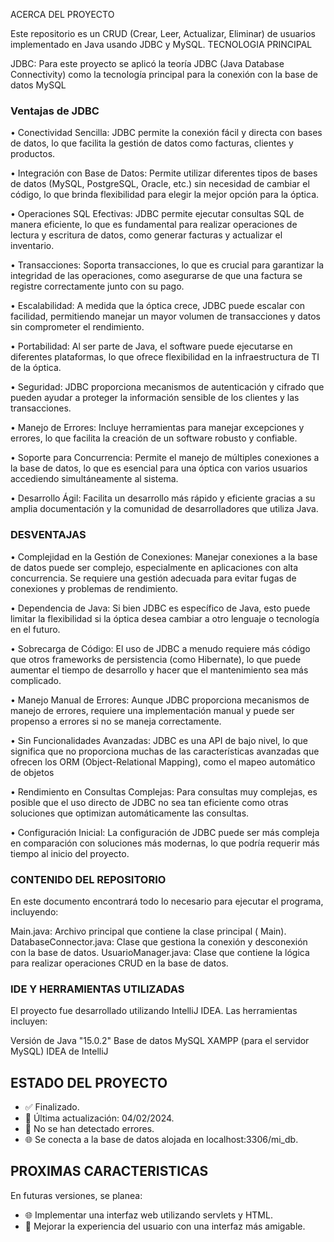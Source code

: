 ACERCA DEL PROYECTO 

Este repositorio es un CRUD (Crear, Leer, Actualizar, Eliminar) de usuarios implementado en Java usando JDBC y MySQL.
TECNOLOGIA PRINCIPAL 

JDBC: Para este proyecto se aplicó la teoría JDBC (Java Database Connectivity) como la tecnología principal para la conexión con la base de datos MySQL


### Ventajas de JDBC


•	Conectividad Sencilla: JDBC permite la conexión fácil y directa con bases de datos, lo que facilita la gestión de datos como facturas, clientes y productos.

•	Integración con Base de Datos: Permite utilizar diferentes tipos de bases de datos (MySQL, PostgreSQL, Oracle, etc.) sin necesidad de cambiar el código, lo que brinda flexibilidad para elegir la mejor opción para la óptica.

•	Operaciones SQL Efectivas: JDBC permite ejecutar consultas SQL de manera eficiente, lo que es fundamental para realizar operaciones de lectura y escritura de datos, como generar facturas y actualizar el inventario.

•	Transacciones: Soporta transacciones, lo que es crucial para garantizar la integridad de las operaciones, como asegurarse de que una factura se registre correctamente junto con su pago.

•	Escalabilidad: A medida que la óptica crece, JDBC puede escalar con facilidad, permitiendo manejar un mayor volumen de transacciones y datos sin comprometer el rendimiento.

•	Portabilidad: Al ser parte de Java, el software puede ejecutarse en diferentes plataformas, lo que ofrece flexibilidad en la infraestructura de TI de la óptica.

•	Seguridad: JDBC proporciona mecanismos de autenticación y cifrado que pueden ayudar a proteger la información sensible de los clientes y las transacciones.

•	Manejo de Errores: Incluye herramientas para manejar excepciones y errores, lo que facilita la creación de un software robusto y confiable.

•	Soporte para Concurrencia: Permite el manejo de múltiples conexiones a la base de datos, lo que es esencial para una óptica con varios usuarios accediendo simultáneamente al sistema.

•	Desarrollo Ágil: Facilita un desarrollo más rápido y eficiente gracias a su amplia documentación y la comunidad de desarrolladores que utiliza Java.


### DESVENTAJAS 

•	Complejidad en la Gestión de Conexiones: Manejar conexiones a la base de datos puede ser complejo, especialmente en aplicaciones con alta concurrencia. Se requiere una gestión adecuada para evitar fugas de conexiones y problemas de rendimiento.

•	Dependencia de Java: Si bien JDBC es específico de Java, esto puede limitar la flexibilidad si la óptica desea cambiar a otro lenguaje o tecnología en el futuro.

•	Sobrecarga de Código: El uso de JDBC a menudo requiere más código que otros frameworks de persistencia (como Hibernate), lo que puede aumentar el tiempo de desarrollo y hacer que el mantenimiento sea más complicado.

•	Manejo Manual de Errores: Aunque JDBC proporciona mecanismos de manejo de errores, requiere una implementación manual y puede ser propenso a errores si no se maneja correctamente.

•	Sin Funcionalidades Avanzadas: JDBC es una API de bajo nivel, lo que significa que no proporciona muchas de las características avanzadas que ofrecen los ORM (Object-Relational Mapping), como el mapeo automático de objetos

•	Rendimiento en Consultas Complejas: Para consultas muy complejas, es posible que el uso directo de JDBC no sea tan eficiente como otras soluciones que optimizan automáticamente las consultas.

•	Configuración Inicial: La configuración de JDBC puede ser más compleja en comparación con soluciones más modernas, lo que podría requerir más tiempo al inicio del proyecto.

### CONTENIDO DEL REPOSITORIO 

En este documento encontrará todo lo necesario para ejecutar el programa, incluyendo:

Main.java: Archivo principal que contiene la clase principal ( Main).
DatabaseConnector.java: Clase que gestiona la conexión y desconexión con la base de datos.
UsuarioManager.java: Clase que contiene la lógica para realizar operaciones CRUD en la base de datos.

### IDE Y HERRAMIENTAS UTILIZADAS 

El proyecto fue desarrollado utilizando IntelliJ IDEA. Las herramientas incluyen:

Versión de Java "15.0.2"
Base de datos MySQL
XAMPP (para el servidor MySQL)
IDEA de IntelliJ

## ESTADO DEL PROYECTO 

- ✅ Finalizado.
- 🔄 Última actualización: 04/02/2024.
- 🚫 No se han detectado errores.
- 🌐 Se conecta a la base de datos alojada en localhost:3306/mi_db.


## PROXIMAS CARACTERISTICAS 

En futuras versiones, se planea:

- 🌐 Implementar una interfaz web utilizando servlets y HTML.
- 🔄 Mejorar la experiencia del usuario con una interfaz más amigable.

